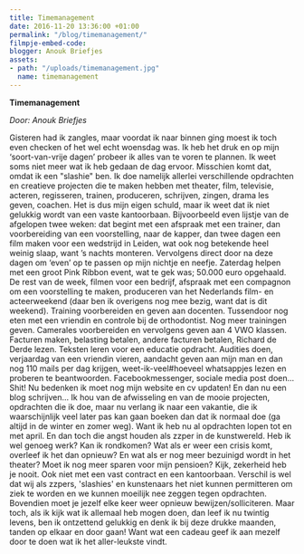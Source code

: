 ```yaml
---
title: Timemanagement
date: 2016-11-20 13:36:00 +01:00
permalink: "/blog/timemanagement/"
filmpje-embed-code: 
blogger: Anouk Briefjes
assets:
- path: "/uploads/timemanagement.jpg"
  name: timemanagement
---
```


**Timemanagement**

*Door: Anouk Briefjes*

Gisteren had ik zangles, maar voordat ik naar binnen ging moest ik toch even checken of het wel echt woensdag was. Ik heb het druk en op mijn ‘soort-van-vrije dagen’ probeer ik alles van te voren te plannen. Ik weet soms niet meer wat ik heb gedaan de dag ervoor. Misschien komt dat, omdat ik een "slashie" ben. Ik doe namelijk allerlei verschillende opdrachten en creatieve projecten die te maken hebben met theater, film, televisie, acteren, regisseren, trainen, produceren, schrijven, zingen, drama les geven, coachen. Het is dus mijn eigen schuld, maar ik weet dat ik niet gelukkig wordt van een vaste kantoorbaan. 
Bijvoorbeeld even lijstje van de afgelopen twee weken: dat begint met een afspraak met een trainer, dan voorbereiding van een voorstelling, naar de kapper, dan twee dagen een film maken voor een wedstrijd in Leiden, wat ook nog betekende heel weinig slaap, want ’s nachts monteren. Vervolgens direct door na deze dagen om ‘even’ op te passen op mijn nichtje en neefje. Zaterdag helpen met een groot Pink Ribbon event, wat te gek was; 50.000 euro opgehaald. De rest van de week, filmen voor een bedrijf, afspraak met een compagnon om een voorstelling te maken, produceren van het Nederlands film- en acteerweekend (daar ben ik overigens nog mee bezig, want dat is dit weekend). Training voorbereiden en geven aan docenten. Tussendoor nog eten met een vriendin en controle bij de orthodontist. Nog meer trainingen geven. Camerales voorbereiden en vervolgens geven aan 4 VWO klassen. Facturen maken, belasting betalen, andere facturen betalen, Richard de Derde lezen. Teksten leren voor een educatie opdracht. Audities doen, verjaardag van een vriendin vieren, aandacht geven aan mijn man en dan nog 110 mails per dag krijgen, weet-ik-veel#hoeveel whatsappjes lezen en proberen te beantwoorden. Facebookmessenger, sociale media post doen... Shit! Nu bedenken ik moet nog mijn website en cv updaten! En dan nu een blog schrijven...
Ik hou van de afwisseling en van de mooie projecten, opdrachten die ik doe, maar nu verlang ik naar een vakantie, die ik waarschijnlijk veel later pas kan gaan boeken dan dat ik normaal doe (ga altijd in de winter en zomer weg). Want ik heb nu al opdrachten lopen tot en met april. 
En dan toch die angst houden als zzper in de kunstwereld. Heb ik wel genoeg werk? Kan ik rondkomen? Wat als er weer een crisis komt, overleef ik het dan opnieuw? En wat als er nog meer bezuinigd wordt in het theater? Moet ik nog meer sparen voor mijn pensioen? 
Kijk, zekerheid heb je nooit. Ook niet met een vast contract en een kantoorbaan. Verschil is wel dat wij als zzpers, 'slashies' en kunstenaars het niet kunnen permitteren om ziek te worden en we kunnen moeilijk nee zeggen tegen opdrachten. Bovendien moet je jezelf elke keer weer opnieuw bewijzen/solliciteren.
Maar toch, als ik kijk wat ik allemaal heb mogen doen, dan leef ik nu twintig levens, ben ik ontzettend gelukkig en denk ik bij deze drukke maanden, tanden op elkaar en door gaan! Want wat een cadeau geef ik aan mezelf door te doen wat ik het aller-leukste vindt.
